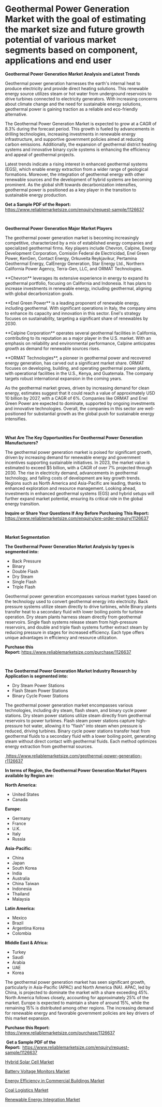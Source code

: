 <p><h1>Geothermal Power Generation Market with the goal of estimating the market size and future growth potential of various market segments based on component, applications and end user</h1></p><p><strong>Geothermal Power Generation Market Analysis and Latest Trends</strong></p>
<p><p>Geothermal power generation harnesses the earth's internal heat to produce electricity and provide direct heating solutions. This renewable energy source utilizes steam or hot water from underground reservoirs to drive turbines connected to electricity generators. With increasing concerns about climate change and the need for sustainable energy solutions, geothermal power is gaining traction as a reliable and eco-friendly alternative.</p><p>The Geothermal Power Generation Market is expected to grow at a CAGR of 8.3% during the forecast period. This growth is fueled by advancements in drilling technologies, increasing investments in renewable energy infrastructure, and supportive government policies aimed at reducing carbon emissions. Additionally, the expansion of geothermal district heating systems and innovative binary cycle systems is enhancing the efficiency and appeal of geothermal projects.</p><p>Latest trends indicate a rising interest in enhanced geothermal systems (EGS), which enable energy extraction from a wider range of geological formations. Moreover, the integration of geothermal energy with other renewable sources and the development of hybrid systems are becoming prominent. As the global shift towards decarbonization intensifies, geothermal power is positioned as a key player in the transition to sustainable energy production.</p></p>
<p><strong>Get a Sample PDF of the Report:&nbsp;</strong> <a href="https://www.reliablemarketsize.com/enquiry/request-sample/1126637?utm_campaign=2008&utm_medium=2&utm_source=Github&utm_content=ia&utm_term=07042025&utm_id=geothermal-power-generation">https://www.reliablemarketsize.com/enquiry/request-sample/1126637</a></p>
<p>&nbsp;</p>
<p><strong>Geothermal Power Generation Major Market Players</strong></p>
<p><p>The geothermal power generation market is becoming increasingly competitive, characterized by a mix of established energy companies and specialized geothermal firms. Key players include Chevron, Calpine, Energy Development Corporation, Comisión Federal de Electricidad, Enel Green Power, KenGen, Contact Energy, Orkuveita Reykjavikur, Pertamina Geothermal Energy, CalEnergy Generation, Star Energy Ltd., Northern California Power Agency, Terra-Gen, LLC, and ORMAT Technologies.</p><p>**Chevron** leverages its extensive experience in energy to expand its geothermal portfolio, focusing on California and Indonesia. It has plans to increase investments in renewable energy, including geothermal, aligning with global decarbonization goals.</p><p>**Enel Green Power** is a leading proponent of renewable energy, including geothermal. With significant operations in Italy, the company aims to enhance its capacity and innovation in this sector. Enel's strategy focuses on sustainability, targeting a significant share of renewables by 2030.</p><p>**Calpine Corporation** operates several geothermal facilities in California, contributing to its reputation as a major player in the U.S. market. With an emphasis on reliability and environmental performance, Calpine anticipates growth as demand for renewable sources rises.</p><p>**ORMAT Technologies**, a pioneer in geothermal power and recovered energy generation, has carved out a significant market share. ORMAT focuses on developing, building, and operating geothermal power plants, with operational facilities in the U.S., Kenya, and Guatemala. The company targets robust international expansion in the coming years.</p><p>As the geothermal market grows, driven by increasing demand for clean energy, estimates suggest that it could reach a value of approximately USD 10 billion by 2027, with a CAGR of 6%. Companies like ORMAT and Enel Green Power are expected to dominate, supported by ongoing investments and innovative technologies. Overall, the companies in this sector are well-positioned for substantial growth as the global push for sustainable energy intensifies.</p></p>
<p>&nbsp;</p>
<p><strong>What Are The Key Opportunities For Geothermal Power Generation Manufacturers?</strong></p>
<p><p>The geothermal power generation market is poised for significant growth, driven by increasing demand for renewable energy and government incentives supporting sustainable initiatives. In 2023, the market value is estimated to exceed $5 billion, with a CAGR of over 7% projected through 2030. The rise in electricity demand, advancements in geothermal technology, and falling costs of development are key growth trends. Regions such as North America and Asia-Pacific are leading, thanks to enhanced exploration and resource management. Looking ahead, investments in enhanced geothermal systems (EGS) and hybrid setups will further expand market potential, ensuring its critical role in the global energy transition.</p></p>
<p><strong>Inquire or Share Your Questions If Any Before Purchasing This Report:</strong> <a href="https://www.reliablemarketsize.com/enquiry/pre-order-enquiry/1126637?utm_campaign=2008&utm_medium=2&utm_source=Github&utm_content=ia&utm_term=07042025&utm_id=geothermal-power-generation">https://www.reliablemarketsize.com/enquiry/pre-order-enquiry/1126637</a></p>
<p>&nbsp;</p>
<p><strong>Market Segmentation</strong></p>
<p><strong>The Geothermal Power Generation Market Analysis by types is segmented into:</strong></p>
<p><ul><li>Back Pressure</li><li>Binary</li><li>Double Flash</li><li>Dry Steam</li><li>Single Flash</li><li>Triple Flash</li></ul></p>
<p><p>Geothermal power generation encompasses various market types based on the technology used to convert geothermal energy into electricity. Back pressure systems utilize steam directly to drive turbines, while Binary plants transfer heat to a secondary fluid with lower boiling points for turbine operation. Dry steam plants harness steam directly from geothermal reservoirs. Single flash systems release steam from high-pressure reservoirs, and double and triple flash systems further extract steam by reducing pressure in stages for increased efficiency. Each type offers unique advantages in efficiency and resource utilization.</p></p>
<p><strong>Purchase this Report:&nbsp;</strong><a href="https://www.reliablemarketsize.com/purchase/1126637?utm_campaign=2008&utm_medium=2&utm_source=Github&utm_content=ia&utm_term=07042025&utm_id=geothermal-power-generation">https://www.reliablemarketsize.com/purchase/1126637</a></p>
<p>&nbsp;</p>
<p><strong>The Geothermal Power Generation Market Industry Research by Application is segmented into:</strong></p>
<p><ul><li>Dry Steam Power Stations</li><li>Flash Steam Power Stations</li><li>Binary Cycle Power Stations</li></ul></p>
<p><p>The geothermal power generation market encompasses various technologies, including dry steam, flash steam, and binary cycle power stations. Dry steam power stations utilize steam directly from geothermal reservoirs to power turbines. Flash steam power stations capture high-pressure hot water, allowing it to "flash" into steam when pressure is reduced, driving turbines. Binary cycle power stations transfer heat from geothermal fluids to a secondary fluid with a lower boiling point, generating steam without direct contact with geothermal fluids. Each method optimizes energy extraction from geothermal sources.</p></p>
<p><a href="https://www.reliablemarketsize.com/geothermal-power-generation-r1126637?utm_campaign=2008&utm_medium=2&utm_source=Github&utm_content=ia&utm_term=07042025&utm_id=geothermal-power-generation">&nbsp;https://www.reliablemarketsize.com/geothermal-power-generation-r1126637</a></p>
<p><strong>In terms of Region, the Geothermal Power Generation Market Players available by Region are:</strong></p>
<p>
    <p> <strong> North America: </strong>
        <ul>
            <li>United States</li>
            <li>Canada</li>
        </ul>
        </p> 
    <p> <strong> Europe: </strong>
        <ul>
            <li>Germany</li>
            <li>France</li>
            <li>U.K.</li>
            <li>Italy</li>
            <li>Russia</li>
        </ul>
        </p> 
    <p> <strong> Asia-Pacific: </strong>
        <ul>
            <li>China</li>
            <li>Japan</li>
            <li>South Korea</li>
            <li>India</li>
            <li>Australia</li>
            <li>China Taiwan</li>
            <li>Indonesia</li>
            <li>Thailand</li>
            <li>Malaysia</li>
        </ul>
        </p> 
    <p> <strong> Latin America: </strong>
        <ul>
            <li>Mexico</li>
            <li>Brazil</li>
            <li>Argentina Korea</li>
            <li>Colombia</li>
        </ul>
        </p> 
    <p> <strong> Middle East & Africa: </strong>
        <ul>
            <li>Turkey</li>
            <li>Saudi</li>
            <li>Arabia</li>
            <li>UAE</li>
            <li>Korea</li>
        </ul>
    </p>
    </p>
<p><p>The geothermal power generation market has seen significant growth, particularly in Asia-Pacific (APAC) and North America (NA). APAC, led by China, is projected to dominate the market with a share exceeding 45%. North America follows closely, accounting for approximately 25% of the market. Europe is expected to maintain a share of around 15%, while the remaining 15% is distributed among other regions. The increasing demand for renewable energy and favorable government policies are key drivers of this market expansion.</p></p>
<p><strong>Purchase this Report: </strong><a href="https://www.reliablemarketsize.com/purchase/1126637?utm_campaign=2008&utm_medium=2&utm_source=Github&utm_content=ia&utm_term=07042025&utm_id=geothermal-power-generation">https://www.reliablemarketsize.com/purchase/1126637</a></p>
<p>&nbsp;<strong>Get a Sample PDF of the Report:&nbsp;&nbsp;</strong><a href="https://www.reliablemarketsize.com/enquiry/request-sample/1126637?utm_campaign=2008&utm_medium=2&utm_source=Github&utm_content=ia&utm_term=07042025&utm_id=geothermal-power-generation">https://www.reliablemarketsize.com/enquiry/request-sample/1126637</a></p>
<p><strong></strong></p>
<p><p><a href="https://github.com/yardemuongz5/Market-Research-Report-List-1/blob/main/hybrid-solar-cell-market.md?utm_campaign=2008&utm_medium=2&utm_source=Github&utm_content=ia&utm_term=07042025&utm_id=geothermal-power-generation">Hybrid Solar Cell Market</a></p><p><a href="https://github.com/balbajagatr1/Market-Research-Report-List-1/blob/main/battery-voltage-monitors-market.md?utm_campaign=2008&utm_medium=2&utm_source=Github&utm_content=ia&utm_term=07042025&utm_id=geothermal-power-generation">Battery Voltage Monitors Market</a></p><p><a href="https://github.com/idranalexie/Market-Research-Report-List-1/blob/main/energy-efficiency-in-commercial-buildings-market.md?utm_campaign=2008&utm_medium=2&utm_source=Github&utm_content=ia&utm_term=07042025&utm_id=geothermal-power-generation">Energy Efficiency in Commercial Buildings Market</a></p><p><a href="https://github.com/ftnlewins/Market-Research-Report-List-1/blob/main/coal-logistics-market.md?utm_campaign=2008&utm_medium=2&utm_source=Github&utm_content=ia&utm_term=07042025&utm_id=geothermal-power-generation">Coal Logistics Market</a></p><p><a href="https://github.com/rempemelon5k/Market-Research-Report-List-1/blob/main/renewable-energy-integration-market.md?utm_campaign=2008&utm_medium=2&utm_source=Github&utm_content=ia&utm_term=07042025&utm_id=geothermal-power-generation">Renewable Energy Integration Market</a></p></p>